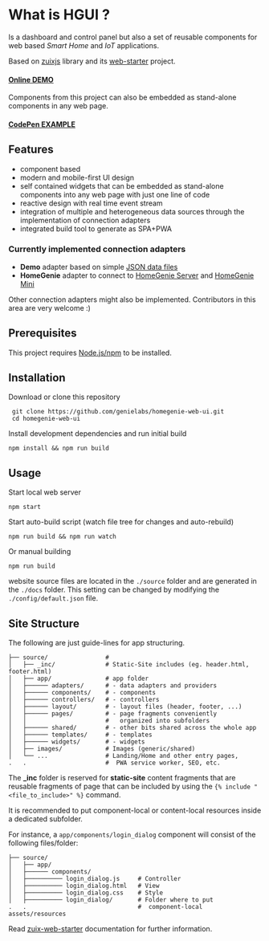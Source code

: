 # What is HGUI ?

Is a dashboard and control panel but also a set of reusable
components for web based *Smart Home* and *IoT* applications.

Based on [zuixjs](https://zuixjs.org) library and its
[web-starter](https://github.com/zuixjs/zuix-web-starter) project.

#### **[Online DEMO](https://genielabs.github.io/homegenie-web-ui)**

Components from this project can also be embedded as stand-alone components
in any web page.

#### **[CodePen EXAMPLE](https://codepen.io/genielabs/pen/EJRZoa)**

## Features

- component based
- modern and mobile-first UI design
- self contained widgets that can be embedded as stand-alone
components into any web page with just one line of code
- reactive design with real time event stream
- integration of multiple and heterogeneous data sources
through the implementation of connection adapters
- integrated build tool to generate as SPA+PWA

### Currently implemented connection adapters

- **Demo** adapter based on simple [JSON data files](https://github.com/genielabs/homegenie-web-ui/tree/master/source/app/adapters/demo)
- **HomeGenie** adapter to connect to [HomeGenie Server](https://github.com/genielabs/HomeGenie)
and [HomeGenie Mini](https://github.com/genielabs/homegenie-mini)

Other connection adapters might also be implemented.
Contributors in this area are very welcome :)


## Prerequisites

This project requires [Node.js/npm](https://www.npmjs.com/get-npm) to be installed.


## Installation

Download or clone this repository

     git clone https://github.com/genielabs/homegenie-web-ui.git
     cd homegenie-web-ui

Install development dependencies and run initial build

    npm install && npm run build

## Usage

Start local web server

    npm start

Start auto-build script (watch file tree for changes and auto-rebuild)

    npm run build && npm run watch

Or manual building

    npm run build

website source files are located in the `./source` folder and are
generated in the `./docs` folder.
This setting can be changed by modifying the `./config/default.json` file.


## Site Structure

The following are just guide-lines for app structuring.

```
├── source/                #
│   ├── _inc/              # Static-Site includes (eg. header.html, footer.html)
│   ├── app/               # app folder
│   ├────── adapters/      # - data adapters and providers
│   ├────── components/    # - components
│   ├────── controllers/   # - controllers
│   ├────── layout/        # - layout files (header, footer, ...) 
│   ├────── pages/         # - page fragments conveniently
│   │                      #   organized into subfolders
│   ├────── shared/        # - other bits shared across the whole app
│   ├────── templates/     # - templates
│   ├────── widgets/       # - widgets
│   ├── images/            # Images (generic/shared)
│   └── ...                # Landing/Home and other entry pages,
.   .                      #  PWA service worker, SEO, etc.
```

The **_inc** folder is reserved for **static-site** content fragments that are
reusable fragments of page that can be included by using the
`{% include "<file_to_include>" %}` command.

It is recommended to put component-local or content-local resources inside
a dedicated subfolder.

For instance, a `app/components/login_dialog` component will consist
of the following files/folder:
```
├── source/
│   ├── app/
│   ├────── components/
│   ├────────── login_dialog.js     # Controller
│   ├────────── login_dialog.html   # View
│   ├────────── login_dialog.css    # Style
│   ├────────── login_dialog/       # Folder where to put
.   .                               #  component-local assets/resources
```

Read [zuix-web-starter](https://github.com/zuixjs/zuix-web-starter) documentation for further information.
